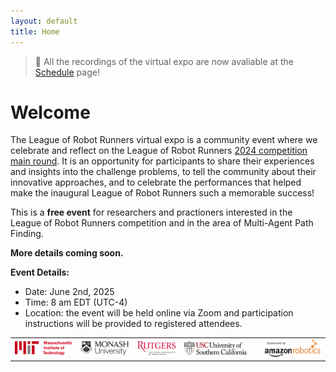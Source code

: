 ```yaml
---
layout: default
title: Home
---
```

> 📢 All the recordings of the virtual expo are now avaliable at the [Schedule](./schedule/) page!

# Welcome


The League of Robot Runners virtual expo is a community event where we celebrate and reflect on the League of Robot Runners [2024 competition main round](https://www.leagueofrobotrunners.org/). It is an opportunity for participants to share their experiences and insights into the challenge problems, to tell the community about their innovative approaches, and to celebrate the performances that helped make the inaugural League of Robot Runners such a memorable success!

This is a **free event** for researchers and practioners interested in the League of Robot Runners competition and in the area of Multi-Agent Path Finding. 

**More details coming soon.**
<!-- We welcome [submissions](./call_for_submission/) for the technical program (informal, non-archival) from all teams and team memebers that participated the 2023 main round.
Attendance is open to anyone, including non-competitors and students. Please refer to the [registration](./registration/) page for more details. -->

<!-- **Program Highlights:**

The [technical program](./schedule/) features a number of sessions which will be of interest to competition participants and interested members of the broader community:

* [Industry Keynote](./invited_speaker/) from Federico Pecora (Amazon Robotics).
* Awards Ceremony, to celebrate distinguished and noteworthy performances.
* Technical talks from competing teams and team members.
* Community meeting, to discuss the future direction of the competition. -->

**Event Details:**
* Date: June 2nd, 2025
* Time: 8 am EDT (UTC-4)
* Location: the event will be held online via Zoom and participation instructions will be provided to registered attendees.

<style>
    table, td, th {
    border: none!important;
 }
</style>

|     |     |     |     |     |     |
|:---:|:---:|:---:|:---:|:---:|:---:|
|![](./resources/logos/mit_logo.png) | ![](./resources/logos/monash_logo.png) | ![](./resources/logos/rutgers_logo.png) | ![](./resources/logos/usc_logo.png) |  | ![](./resources/logos/amazon_robotics_logo.png)|


     

